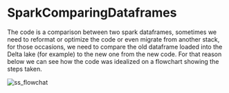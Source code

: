 # SparkComparingDataframes

The code is a comparison between two spark dataframes, sometimes we need to reformat or optimize the code or even migrate from another stack, for those occasions, we need to compare the old dataframe loaded into the Delta lake (for example) to the new one from the new code. For that reason below we can see how the code was idealized on a flowchart showing the steps taken.

![ss_flowchat](https://github.com/MatheusFBasso/SparkComparingDataframes/assets/62318283/c1e90143-f917-434e-95bf-d6e7c821869f)
